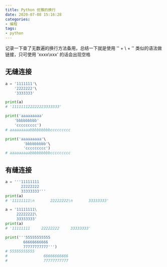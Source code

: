 ```yaml
---
title: Python 优雅的换行
date: 2020-07-08 15:16:28
categories:
- 编程
tags:
- python
---
```


记录一下查了无数遍的换行方法备用，总结一下就是使用 '' + \ + '' 类似的语法做链接，只可使用 'xxxx\xxx' 的话会出现空格

## 无缝连接

```python
a = '1111111'\
    '2222222'\
    '3333333'

print(a)
# '111111122222223333333'

print('aaaaaaaaa'
    'bbbbbbbbb'
    'ccccccccc')
# aaaaaaaaabbbbbbbbbccccccccc

print('aaaaaaaaa'\
        'bbbbbbbbb'\
        'ccccccccc')
# aaaaaaaaabbbbbbbbbccccccccc
```

## 有缝连接

```python
a = '''11111111
       22222222
       33333333'''
print(a)
# '11111111\n       22222222\n       33333333'

a = '11111111\
     22222222\
     33333333'
print(a)
# '11111111     22222222     33333333'

print('''55555555555
        66666666666
        77777777777''')
# 55555555555
#                66666666666
#                77777777777
```
